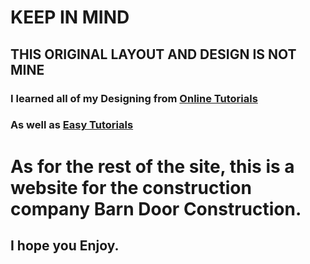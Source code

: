 # **KEEP IN MIND**
## **THIS ORIGINAL LAYOUT AND DESIGN IS NOT MINE**
### I learned all of my Designing from [Online Tutorials](https://www.youtube.com/@OnlineTutorialsYT)
### As well as [Easy Tutorials](https://www.youtube.com/@EasyTutorialsVideo)

# As for the rest of the site, this is a website for the construction company **Barn Door Construction.**
## I hope you Enjoy.
